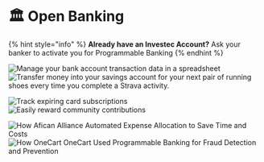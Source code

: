 # 🏛 Open Banking

{% hint style="info" %}
**Already have an Investec Account?** Ask your banker to activate you for Programmable Banking&#x20;
{% endhint %}

![Manage your bank account transaction data in a spreadsheet ](<../.gitbook/assets/OfferZen\_Investec\_PB\_How-we-built-spreadsheet-banking-in-a-day\_blog-inner-article-image--1- (1).png>) ![Transfer money into your savings account for your next pair of running shoes every time you complete a Strava activity.](../.gitbook/assets/OfferZen\_Investec\_PB\_How-to-save-money-while-you-re-running\_blog-Inner-image.png)

![Track expiring card subscriptions](../.gitbook/assets/Programmable-Banking-Community--Don-t-Get-Caught-Out-by-Expiring-Subscriptions-Again\_Inner-Article-Image.png) ![Easily reward community contributions](../.gitbook/assets/Programmable-Banking-Project--Transparent-Rewards-for-Open-Source-Contributors\_Inner-Article-Image-1.png)

![How Afican Alliance Automated Expense Allocation to Save Time and Costs ](../.gitbook/assets/Kevin\_How-African-Alliance-Automated-Expense-Allocation-to-Save-Time-and-Costs\_Inner-Article-Image.png) ![How OneCart OneCart Used Programmable Banking for Fraud Detection and Prevention](../.gitbook/assets/Michael\_Programmable-Banking-Community--Using-programmable-banking-for-fraud-detection-and-prevention\_Inner-Article-Image.png)
